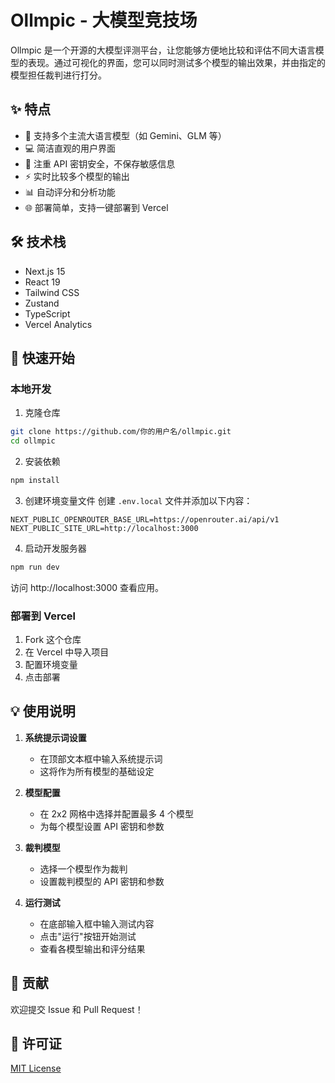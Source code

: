 # Ollmpic - 大模型竞技场

Ollmpic 是一个开源的大模型评测平台，让您能够方便地比较和评估不同大语言模型的表现。通过可视化的界面，您可以同时测试多个模型的输出效果，并由指定的模型担任裁判进行打分。

## ✨ 特点

- 🤖 支持多个主流大语言模型（如 Gemini、GLM 等）
- 💻 简洁直观的用户界面
- 🔐 注重 API 密钥安全，不保存敏感信息
- ⚡ 实时比较多个模型的输出
- 📊 自动评分和分析功能
- 🌐 部署简单，支持一键部署到 Vercel

## 🛠️ 技术栈

- Next.js 15
- React 19
- Tailwind CSS
- Zustand
- TypeScript
- Vercel Analytics

## 🚀 快速开始

### 本地开发

1. 克隆仓库
```bash
git clone https://github.com/你的用户名/ollmpic.git
cd ollmpic
```

2. 安装依赖
```bash
npm install
```

3. 创建环境变量文件
创建 `.env.local` 文件并添加以下内容：
```
NEXT_PUBLIC_OPENROUTER_BASE_URL=https://openrouter.ai/api/v1
NEXT_PUBLIC_SITE_URL=http://localhost:3000
```

4. 启动开发服务器
```bash
npm run dev
```

访问 http://localhost:3000 查看应用。

### 部署到 Vercel

1. Fork 这个仓库
2. 在 Vercel 中导入项目
3. 配置环境变量
4. 点击部署

## 💡 使用说明

1. **系统提示词设置**
   - 在顶部文本框中输入系统提示词
   - 这将作为所有模型的基础设定

2. **模型配置**
   - 在 2x2 网格中选择并配置最多 4 个模型
   - 为每个模型设置 API 密钥和参数

3. **裁判模型**
   - 选择一个模型作为裁判
   - 设置裁判模型的 API 密钥和参数

4. **运行测试**
   - 在底部输入框中输入测试内容
   - 点击"运行"按钮开始测试
   - 查看各模型输出和评分结果

## 🤝 贡献

欢迎提交 Issue 和 Pull Request！

## 📄 许可证

[MIT License](./LICENSE)
